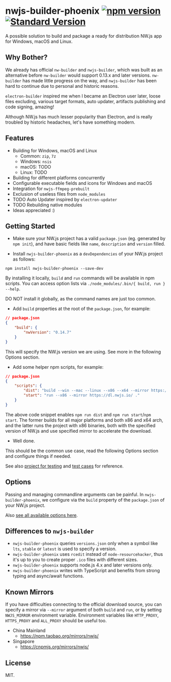 
# nwjs-builder-phoenix [![npm version](https://img.shields.io/npm/v/nwjs-builder-phoenix.svg)](https://npmjs.org/package/nwjs-builder-phoenix) [![Standard Version](https://img.shields.io/badge/release-standard%20version-brightgreen.svg)](https://github.com/conventional-changelog/standard-version)

A possible solution to build and package a ready for distribution NW.js app for Windows, macOS and Linux.

## Why Bother?

We already has official `nw-builder` and `nwjs-builder`, which was built as an alternative before `nw-builder` would support 0.13.x and later versions.
`nw-builder` has made little progress on the way, and `nwjs-builder` has been hard to continue due to personal and historic reasons.

`electron-builder` inspired me when I became an Electron user later, loose files excluding, various target formats, auto updater, artifacts publishing and code signing, amazing!

Although NW.js has much lesser popularity than Electron, and is really troubled by historic headaches, let's have something modern.

## Features

* Building for Windows, macOS and Linux
  * Common: `zip`, `7z`
  * Windows: `nsis`
  * macOS: TODO
  * Linux: TODO
* Building for different platforms concurrently
* Configurable executable fields and icons for Windows and macOS
* Integration for `nwjs-ffmpeg-prebuilt`
* Exclusion of useless files from `node_modules`
* TODO Auto Updater inspired by `electron-updater`
* TODO Rebuilding native modules
* Ideas appreciated :)

## Getting Started

* Make sure your NW.js project has a valid `package.json` (eg. generated by `npm init`), and have basic fields like `name`, `description` and `version` filled.

* Install `nwjs-builder-phoenix` as a `devDependencies` of your NW.js project as follows:

```shell
npm install nwjs-builder-phoenix --save-dev
```

By installing it locally, `build` and `run` commands will be available in npm scripts. You can access option lists via `./node_modules/.bin/{ build, run } --help`.

DO NOT install it globally, as the command names are just too common.

* Add `build` properties at the root of the `package.json`, for example:

```json
// package.json
{
    "build": {
        "nwVersion": "0.14.7"
    }
}
```

This will specify the NW.js version we are using. See more in the following Options section.

* Add some helper npm scripts, for example:

```json
// package.json
{
    "scripts": {
        "dist": "build --win --mac --linux --x86 --x64 --mirror https://dl.nwjs.io/ .",
        "start": "run --x86 --mirror https://dl.nwjs.io/ ."
    }
}
```

The above code snippet enables `npm run dist` and `npm run start`/`npm start`. The former builds for all major platforms and both x86 and x64 arch, and the latter runs the project with x86 binaries, both with the specified version of NW.js and use specified mirror to accelerate the download.

* Well done.

This should be the common use case, read the following Options section and configure things if needed.

See also [project for testing](./assets/project/) and [test cases](./test/) for reference.

## Options

Passing and managing commandline arguments can be painful. In `nwjs-builder-phoenix`, we configure via the `build` property of the `package.json` of your NW.js project.

Also [see all available options here](./docs/Options.md).

## Differences to `nwjs-builder`

* `nwjs-builder-phoenix` queries `versions.json` only when a symbol like `lts`, `stable` or `latest` is used to specify a version.
* `nwjs-builder-phoenix` uses `rcedit` instead of `node-resourcehacker`, thus it's up to you to create proper `.ico` files with different sizes.
* `nwjs-builder-phoenix` supports node.js 4.x and later versions only.
* `nwjs-builder-phoenix` writes with TypeScript and benefits from strong typing and async/await functions.

## Known Mirrors

If you have difficulties connecting to the official download source, you can specify a mirror via `--mirror` argument of both `build` and `run`, or by setting `NWJS_MIRROR` environment variable. Environment variables like `HTTP_PROXY`, `HTTPS_PROXY` and `ALL_PROXY` should be useful too.

* China Mainland
  * https://npm.taobao.org/mirrors/nwjs/
* Singapore
  * https://cnpmjs.org/mirrors/nwjs/

## License

MIT.
